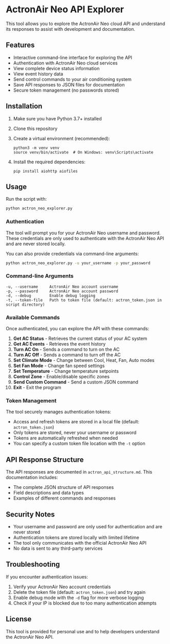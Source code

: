 # ActronAir Neo API Explorer

This tool allows you to explore the ActronAir Neo cloud API and understand its responses to assist with development and documentation.

## Features

- Interactive command-line interface for exploring the API
- Authentication with ActronAir Neo cloud services
- View complete device status information
- View event history data
- Send control commands to your air conditioning system
- Save API responses to JSON files for documentation
- Secure token management (no passwords stored)

## Installation

1. Make sure you have Python 3.7+ installed
2. Clone this repository
3. Create a virtual environment (recommended):

   ```
   python3 -m venv venv
   source venv/bin/activate  # On Windows: venv\Scripts\activate
   ```

4. Install the required dependencies:

   ```
   pip install aiohttp aiofiles
   ```

## Usage

Run the script with:

```bash
python actron_neo_explorer.py
```

### Authentication

The tool will prompt you for your ActronAir Neo username and password. These credentials are only used to authenticate with the ActronAir Neo API and are never stored locally.

You can also provide credentials via command-line arguments:

```bash
python actron_neo_explorer.py -u your_username -p your_password
```

### Command-line Arguments

```
-u, --username     ActronAir Neo account username
-p, --password     ActronAir Neo account password
-d, --debug        Enable debug logging
-t, --token-file   Path to token file (default: actron_token.json in script directory)
```

### Available Commands

Once authenticated, you can explore the API with these commands:

1. **Get AC Status** - Retrieves the current status of your AC system
2. **Get AC Events** - Retrieves the event history
3. **Turn AC On** - Sends a command to turn on the AC
4. **Turn AC Off** - Sends a command to turn off the AC
5. **Set Climate Mode** - Change between Cool, Heat, Fan, Auto modes
6. **Set Fan Mode** - Change fan speed settings
7. **Set Temperature** - Change temperature setpoints
8. **Control Zone** - Enable/disable specific zones
9. **Send Custom Command** - Send a custom JSON command
0. **Exit** - Exit the program

### Token Management

The tool securely manages authentication tokens:

- Access and refresh tokens are stored in a local file (default: `actron_token.json`)
- Only tokens are stored, never your username or password
- Tokens are automatically refreshed when needed
- You can specify a custom token file location with the `-t` option

## API Response Structure

The API responses are documented in `actron_api_structure.md`. This documentation includes:

- The complete JSON structure of API responses
- Field descriptions and data types
- Examples of different commands and responses

## Security Notes

- Your username and password are only used for authentication and are never stored
- Authentication tokens are stored locally with limited lifetime
- The tool only communicates with the official ActronAir Neo API
- No data is sent to any third-party services

## Troubleshooting

If you encounter authentication issues:

1. Verify your ActronAir Neo account credentials
2. Delete the token file (default: `actron_token.json`) and try again
3. Enable debug mode with the `-d` flag for more verbose logging
4. Check if your IP is blocked due to too many authentication attempts

## License

This tool is provided for personal use and to help developers understand the ActronAir Neo API.
